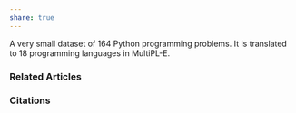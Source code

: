 ```yaml
---
share: true
---
```


A very small dataset of 164 Python programming problems. It is translated to 18 programming languages in MultiPL-E.

### Related Articles

### Citations
